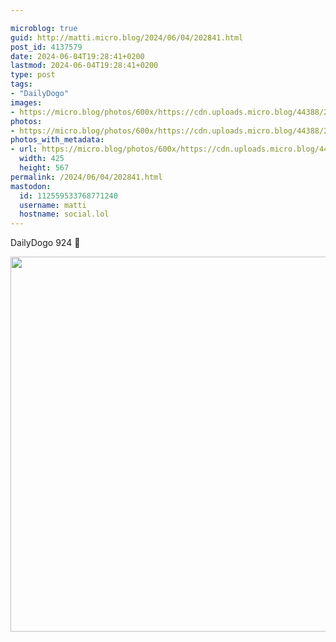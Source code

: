 ```yaml
---

microblog: true
guid: http://matti.micro.blog/2024/06/04/202841.html
post_id: 4137579
date: 2024-06-04T19:28:41+0200
lastmod: 2024-06-04T19:28:41+0200
type: post
tags:
- "DailyDogo"
images:
- https://micro.blog/photos/600x/https://cdn.uploads.micro.blog/44388/2024/e73604e363f148a7b87902c2c9255538.jpg
photos:
- https://micro.blog/photos/600x/https://cdn.uploads.micro.blog/44388/2024/e73604e363f148a7b87902c2c9255538.jpg
photos_with_metadata:
- url: https://micro.blog/photos/600x/https://cdn.uploads.micro.blog/44388/2024/e73604e363f148a7b87902c2c9255538.jpg
  width: 425
  height: 567
permalink: /2024/06/04/202841.html
mastodon:
  id: 112559533768771240
  username: matti
  hostname: social.lol
---
```

DailyDogo 924 🐶

<img src="/media/uploads/2024/e73604e363f148a7b87902c2c9255538.jpg" width="600" alt="" />
